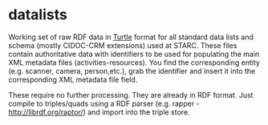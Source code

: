 datalists
=========

Working set of raw RDF data in [Turtle](http://www.w3.org/TeamSubmission/turtle/) format for all standard data lists and schema (mostly CIDOC-CRM extensions) used at STARC. These files contain authoritative data with identifiers to be used for populating the main XML metadata files (activities-resources). You find the corresponding entity (e.g. scanner, camera, person,etc.), grab the identifier and insert it into the corresponding XML metadata file field.

These require no further processing. They are already in RDF format. Just compile to triples/quads using a RDF parser (e.g. rapper - http://librdf.org/raptor/) and import into the triple store.
